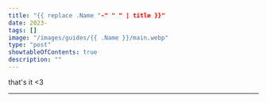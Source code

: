 ```yaml
---
title: "{{ replace .Name "-" " " | title }}"
date: 2023-
tags: []
image: "/images/guides/{{ .Name }}/main.webp"
type: "post"
showtableOfContents: true
description: ""
---
```





that's it <3

----

  